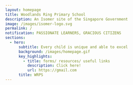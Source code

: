 ```yaml
---
layout: homepage
title: Woodlands Ring Primary School
description: An Isomer site of the Singapore Government
image: /images/isomer-logo.svg
permalink: /
notification: PASSIONATE LEARNERS, GRACIOUS CITIZENS
sections:
  - hero:
      subtitle: Every child is unique and able to excel
      background: /images/homepage.gif
      key_highlights:
        - title: forms/ resources/ useful links
          description: Click here!
          url: https://gmail.com
      title: WRPS
---
```

